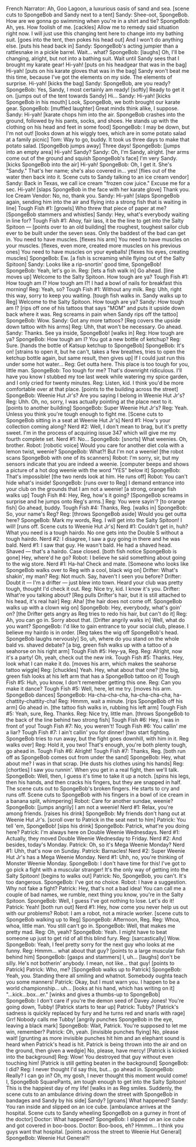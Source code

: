 French Narrator: Ah, Goo Lagoon, a luxurious oasis of sand and sea. [scene cuts to SpongeBob and Sandy next to a tent]
Sandy: Shee-oot, SpongeBob. How are we gonna go swimming when you're in a shirt and tie?
SpongeBob: Ah, yes. How foolish of me. [cackles] Allow me to remedy said situation right now. I will just use this changing tent here to change into my bathing suit. [goes into the tent, then pokes his head out] And I won't do anything else. [puts his head back in]
Sandy: SpongeBob's acting jumpier than a rattlesnake in a pickle barrel. Wait... what?
SpongeBob: [laughs] Oh, I'll be changing, alright, but not into a bathing suit. Wait until Sandy sees that I brought my karate gear! Hi-yah! [puts on his headgear that was in the bag] Hi-yah! [puts on his karate gloves that was in the bag] Sandy won't beat me this time, because I've got the elements on my side. The elements of surprise. Hi-yah! [kicks the bag]
Sandy: SpongeBob, are you ready?
SpongeBob: Yes, Sandy, I most certainly am ready! [softly] Ready to get it on. [jumps out of the tent towards Sandy] Hi...
Sandy: Hi-yah! [kicks SpongeBob in his mouth] Look, SpongeBob, we both brought our karate gear.
SpongeBob: [muffled laughter] Great minds think alike, I suppose.
Sandy: Hi-yah! [karate chops him into the air. SpongeBob crashes into the ground, followed by his pants, socks, and shoes. He stands up with the clothing on his head and feet in some food]
SpongeBob: I may be down, but I'm not out! [looks down at his wiggly toes, which are in some potato salad at a family picnic]
Tom: Way to go, buddy. It took us three days to make that potato salad. [SpongeBob jumps away] Three days!
SpongeBob: [jumps into an empty area] Hi-yah! Sandy?
Sandy: Oh, I'm Sandy, alright. [her arms come out of the ground and squish SpongeBob's face] I'm very Sandy. [kicks SpongeBob into the air] Hi-yah!
SpongeBob: Oh, I get it. She's "Sandy." That's her name; she's also covered in... yes! [flies out of the water then back into it. Scene cuts to Sandy talking to an ice cream vendor]
Sandy: Back in Texas, we call ice cream "frozen cow juice." Excuse me for a sec. Hi-yah! [slaps SpongeBob in the face with her karate glove] Thank you.
Ice Cream Vendor: No, no, thank you.
Sandy: Hi-yah! [slaps SpongeBob again, sending him into the air and flying into a strong fish that is waiting in line]
Tough Fish #1: [growls] Who threw that piece of paper at me? [SpongeBob stammers and whistles]
Sandy: Hey, what's everybody waiting in line for?
Tough Fish #1: Ahoy, fair lass, it be the line to get into the Salty Spitoon — [points over to an old building] the roughest, toughest sailor club ever to be built under the seven seas. Only the baddest of the bad can get in. You need to have muscles. [flexes his arm] You need to have muscles on your muscles. [flexes, even more, created more muscles on his previous ones] You need to have muscles on your eyeballs! [flexes his eyes, creating muscles]
SpongeBob: Ew. [a fish is screaming while flying out of the Salty Spitoon]
Sandy: Looks like a rip-snortin' good time, SpongeBob!
SpongeBob: Yeah, let's go in.
Reg: [lets a fish walk in] Go ahead. [line moves up] Welcome to the Salty Spitoon. How tough are ya?
Tough Fish #1: How tough am I? How tough am I?! I had a bowl of nails for breakfast this morning!
Reg: Yeah, so?
Tough Fish #1: Without any milk.
Reg: Uhh, right this way, sorry to keep you waiting. [tough fish walks in. Sandy walks up to Reg] Welcome to the Salty Spitoon. How tough are ya?
Sandy: How tough am I? [rips off one of his tattoos that says "MOM" and puts it upside down back where it was. Reg screams in pain when Sandy rips off the tattoo]
SpongeBob: Wow.
Sandy: Got any more tattoos? [Reg covers the upside down tattoo with his arms]
Reg: Uhh, that won't be necessary. Go ahead.
Sandy: Thanks. See ya inside, SpongeBob! [walks in]
Reg: How tough are ya?
SpongeBob: How tough am I? You got a new bottle of ketchup?
Reg: Sure. [hands the bottle of Katsup ketchup to SpongeBob]
SpongeBob: It's on! [strains to open it, but he can't, takes a few breathes, tries to open the ketchup bottle again, but same result, then gives up] If I could just run this under some hot water...
Reg: Get outta here. This place is too tough for you, little man.
SpongeBob: Too tough for me? That's downright ridiculous. I'll have you know I stubbed my toe last week while watering my spice garden, and I only cried for twenty minutes.
Reg: Listen, kid. I think you'd be more comfortable over at that place. [points to the building across the street]
SpongeBob: Weenie Hut Jr's? Are you saying I belong in Weenie Hut Jr's?
Reg: Uhh. Oh, no, sorry, I was actually pointing at the place next to it. [points to another building]
SpongeBob: Super Weenie Hut Jr's?
Reg: Yeah. Unless you think you're tough enough to fight me. [Scene cuts to SpongeBob sitting in a seat at Weenie Hut Jr's]
Nerd #1: How's your collection coming along?
Nerd #2: Well, I don't mean to brag, but it's pretty sweet. I'm in the process of acquiring issue 347 which will give me my fourth complete set.
Nerd #1: No...
SpongeBob: [snorts] What weenies. Oh, brother.
Robot: [robotic voice] Would you care for another diet cola with a lemon twist, weenie?
SpongeBob: What?! But I'm not a weenie! [the robot scans SpongeBob with one of its scanners]
Robot: I'm sorry, sir, but my sensors indicate that you are indeed a weenie. [computer beeps and shows a picture of a hot dog weenie with the word "YES" below it]
SpongeBob: That's impossible! [the two nerds look at him. He runs off]
Robot: You can't hide what's inside!
SpongeBob: [runs over to Reg] I demand entrance into your club on the grounds that I am not a weenie! [a strong, orange fish walks up]
Tough Fish #4: Hey, Reg, how's it going? [SpongeBob screams in surprise and he jumps onto Reg's arms.]
Reg: You were sayin'? [to orange fish] Go ahead, buddy.
Tough Fish #4: Thanks, Reg. [walks in]
SpongeBob: So, your name's Reg?
Reg: [throws SpongeBob aside] Would you get outta here?
SpongeBob: Mark my words, Reg. I will get into the Salty Spitoon! I will! [runs off. Scene cuts to Weenie Hut Jr's]
Nerd #1: Couldn't get in, huh? What you need is a tough hairdo. No one gets into the Double S without a tough hairdo.
Nerd #2: I disagree, I saw a guy going in there and he was bald.
Nerd #1: I saw that guy. He wasn't bald. He had a shaved head. Shaved — that's a hairdo. Case closed. [both fish notice SpongeBob is gone] Hey, where'd he go?
Robot: I believe he said something about going to the wig store.
Nerd #1: Ha-ha! Check and mate. [Someone who looks like SpongeBob walks over to Reg with a cool, black wig on]
Drifter: What's shakin', my man?
Reg: Not much. Say, haven't I seen you before?
Drifter: Doubt it — I'm a drifter — just blew into town. Heard your club was pretty tough, thought I'd check it out.
Reg: Nice try, kid. I know it's you.
Drifter: What're you talking about? [Reg pulls Drifter's hair, but it is still attached to his head, it's real hair]
Reg: Aha! [the hair does not come off. SpongeBob walks up with a clown wig on]
SpongeBob: Hey, everybody, what's goin' on? [the Drifter gets angry as Reg tries to redo his hair, but can't do it]
Reg: Ah, you can go in. Sorry about that. [Drifter angrily walks in] Well, what do you want?
SpongeBob: I'd like to gain entrance to your social club, please. I believe my hairdo is in order. [Reg takes the wig off SpongeBob's head. SpongeBob laughs nervously] So, uh, where do you stand on the whole bald vs. shaved debate? [a big, green fish walks up with a tattoo of a seahorse on his right arm]
Tough Fish #5: Hey-ya, Reg.
Reg: Alright, now it's a party! Oh, yeah, check out the new ink.
Tough Fish #5: Thanks. Hey, look what I can make it do. [moves his arm, which makes the seahorse tattoo wiggle]
Reg: [chuckles] Yeah. Hey, what about that one? [the big, green fish looks at his left arm that has a SpongeBob tattoo on it]
Tough Fish #5: Huh, you know, I don't remember getting this one.
Reg: Can you make it dance?
Tough Fish #5: Well, here, let me try. [moves his arm. SpongeBob dances]
SpongeBob: Ha-cha-cha-cha, ha-cha-cha-cha, ha-chattity-chattity-cha!
Reg: Hmmm, wait a minute. [rips SpongeBob off his arm] Go ahead in. [the tattoo fish walks in, rubbing his left arm]
Tough Fish #5: Yeah, sure, Reg. Thanks.
Reg: Nice try, little man. [throws SpongeBob to the back of the line behind two strong fish]
Tough Fish #6: Hey, I was in front of you!
Tough Fish #7: No, you weren't!
Tough Fish #6: You callin' me a liar?
Tough Fish #7: I ain't callin' you for dinner! [two start fighting. SpongeBob tries to run away, but the fight goes downhill, with him in it. Reg walks over]
Reg: Hold it, you two! That's enough, you're both plenty tough, go ahead in.
Tough Fish #6: Alright!
Tough Fish #7: Thanks, Reg. [both run off as SpongeBob comes out from under the sand]
SpongeBob: Hey, what about me? I was in that scrap. [He dusts his clothes using his hands]
Reg: [chortles] I saw you runnin'. When you get in a real fight, then we'll talk.
SpongeBob: Well, then, I guess it's time to take it up a notch. [spins his legs, then his hands, and then cracks his fingers, but they are snapped in half. The scene cuts out to SpongeBob's broken fingers. He starts to cry and runs off. Scene cuts to SpongeBob with his fingers in a bowl of ice cream in a banana split, whimpering]
Robot: Care for another sundae, weenie?
SpongeBob: [jumps angrily] I am not a weenie!
Nerd #1: Relax, you're among friends. [raises his drink]
SpongeBob: My friends don't hang out at Weenie Hut Jr's. [scroll over to Patrick in the seat next to him]
Patrick: You tell 'em, SpongeBob! [sips his drink]
SpongeBob: Patrick, what're you doing here?
Patrick: I'm always here on Double Weenie Wednesdays.
Nerd #1: Actually, they moved Double Weenie Wednesday to Friday.
Nerd #2: And besides, today's Monday.
Patrick: Oh, so it's Mega Weenie Monday?
Nerd #1: Uhh, that's now on Sunday.
Patrick: Barnacles!
Nerd #2: Super Weenie Hut Jr's has a Mega Weenie Monday.
Nerd #1: Uhh, no, you're thinking of Monster Weenie Monday.
SpongeBob: I don't have time for this! I've got to go pick a fight with a muscular stranger! It's the only way of getting into the Salty Spitoon! [begins to walks out]
Patrick: No, SpongeBob, you can't. It's too dangerous.
SpongeBob: I've got no choice.
Robot: I have a suggestion. Why not fake a fight?
Patrick: Hey, that's not a bad idea! You can call me a couple of bad names, we rumble, next thing you know, you're in the Salty Spitoon.
SpongeBob: Well, I guess I've got nothing to lose. Let's do it!
Patrick: Yeah! [both run out]
Nerd #1: Hey, how come you never help us out with our problems?
Robot: I am a robot, not a miracle worker. [scene cuts to SpongeBob walking up to Reg]
SpongeBob: Afternoon, Reg.
Reg: Whoa, whoa, little man. You still can't go in.
SpongeBob: Well, that makes me pretty mad.
Reg: Oh, yeah?
SpongeBob: Yeah. I might have to beat someone up just to get rid of all this blind fury.
Reg: [sarcastically] Wow.
SpongeBob: Yeah, I feel pretty sorry for the next guy who looks at me funny.
Reg: Hmmm... what about that guy? [points to a large muscular fish behind him]
SpongeBob: [gasps and stammers] I, uh... [laughs] don't be silly. He's not botherin' anybody. I mean, not like... that guy! [points to Patrick]
Patrick: Who, me? [SpongeBob walks up to Patrick]
SpongeBob: Yeah, you. Standing there all smiling and whatnot. Somebody oughta teach you some manners!
Patrick: Okay, but I must warn you. I happen to be a world championship... uh... [looks at his hand, which has writing on it] "...kick...box...er." [winks and gives a thumbs-up to SpongeBob]
SpongeBob: I don't care if you're the demon seed of Davey Jones! You're going down, Tubby! [Patrick starts to tear up]
Patrick: Tubby? [Patrick's sadness is quickly replaced by fury and he turns red and snarls with rage] Grr! Nobody calls me Tubby! [angrily punches SpongeBob in the eye, leaving a black mark]
SpongeBob: Wait, Patrick. You're supposed to let me win, remember?
Patrick: Oh, yeah. [invisible punches flying] No, please wait! [grunting as more invisible punches hit him and an elephant sound is heard when Patrick's head is hit. Patrick is being thrown into the air and on the ground, then given a wedgie] No, please, have mercy! [Patrick is kicked into the background]
Reg: Wow! You destroyed that guy without even touching him! [Patrick is still getting beaten in the background]
SpongeBob: I did?
Reg: I never thought I'd say this, but... go ahead in.
SpongeBob: Really? I can go in? Oh, my gosh, I never thought this moment would come! I, SpongeBob SquarePants, am tough enough to get into the Salty Spitoon! This is the happiest day of my life! [walks in as Reg smiles. Suddenly, the scene cuts to an ambulance driving down the street with SpongeBob in bandages and Sandy by his side] Sandy? [groans] What happened?
Sandy: You ran inside and slipped on an ice cube. [ambulance arrives at the hospital. Scene cuts to Sandy wheeling SpongeBob on a gurney in front of the doctor]
Doctor: What happened?
SpongeBob: I slipped on an ice cube and got covered in boo-boos.
Doctor: Boo-boos, eh? Hmmm... I think you guys want that hospital. [points across the street to Weenie Hut General]
SpongeBob: Weenie Hut General?!